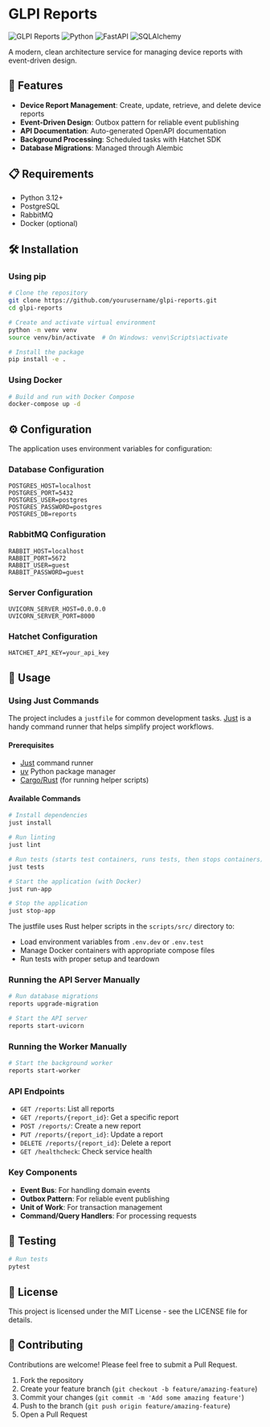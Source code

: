 # GLPI Reports

![GLPI Reports](https://img.shields.io/badge/GLPI-Reports-blue)
![Python](https://img.shields.io/badge/Python-3.12+-blue)
![FastAPI](https://img.shields.io/badge/FastAPI-0.115+-green)
![SQLAlchemy](https://img.shields.io/badge/SQLAlchemy-2.0+-orange)

A modern, clean architecture service for managing device reports with event-driven design.

## 🚀 Features

- **Device Report Management**: Create, update, retrieve, and delete device reports
- **Event-Driven Design**: Outbox pattern for reliable event publishing
- **API Documentation**: Auto-generated OpenAPI documentation
- **Background Processing**: Scheduled tasks with Hatchet SDK
- **Database Migrations**: Managed through Alembic

## 📋 Requirements

- Python 3.12+
- PostgreSQL
- RabbitMQ
- Docker (optional)

## 🛠️ Installation

### Using pip

```bash
# Clone the repository
git clone https://github.com/yourusername/glpi-reports.git
cd glpi-reports

# Create and activate virtual environment
python -m venv venv
source venv/bin/activate  # On Windows: venv\Scripts\activate

# Install the package
pip install -e .
```

### Using Docker

```bash
# Build and run with Docker Compose
docker-compose up -d
```

## ⚙️ Configuration

The application uses environment variables for configuration:

### Database Configuration
```
POSTGRES_HOST=localhost
POSTGRES_PORT=5432
POSTGRES_USER=postgres
POSTGRES_PASSWORD=postgres
POSTGRES_DB=reports
```

### RabbitMQ Configuration
```
RABBIT_HOST=localhost
RABBIT_PORT=5672
RABBIT_USER=guest
RABBIT_PASSWORD=guest
```

### Server Configuration
```
UVICORN_SERVER_HOST=0.0.0.0
UVICORN_SERVER_PORT=8000
```

### Hatchet Configuration
```
HATCHET_API_KEY=your_api_key
```

## 🚀 Usage

### Using Just Commands

The project includes a `justfile` for common development tasks. [Just](https://github.com/casey/just) is a handy command runner that helps simplify project workflows.

#### Prerequisites

- [Just](https://github.com/casey/just) command runner
- [uv](https://github.com/astral-sh/uv) Python package manager
- [Cargo/Rust](https://www.rust-lang.org/tools/install) (for running helper scripts)

#### Available Commands

```bash
# Install dependencies
just install

# Run linting
just lint

# Run tests (starts test containers, runs tests, then stops containers)
just tests

# Start the application (with Docker)
just run-app

# Stop the application
just stop-app
```

The justfile uses Rust helper scripts in the `scripts/src/` directory to:
- Load environment variables from `.env.dev` or `.env.test`
- Manage Docker containers with appropriate compose files
- Run tests with proper setup and teardown

### Running the API Server Manually

```bash
# Run database migrations
reports upgrade-migration

# Start the API server
reports start-uvicorn
```

### Running the Worker Manually

```bash
# Start the background worker
reports start-worker
```

### API Endpoints

- `GET /reports`: List all reports
- `GET /reports/{report_id}`: Get a specific report
- `POST /reports/`: Create a new report
- `PUT /reports/{report_id}`: Update a report
- `DELETE /reports/{report_id}`: Delete a report
- `GET /healthcheck`: Check service health

### Key Components

- **Event Bus**: For handling domain events
- **Outbox Pattern**: For reliable event publishing
- **Unit of Work**: For transaction management
- **Command/Query Handlers**: For processing requests

## 🧪 Testing

```bash
# Run tests
pytest
```

## 📝 License

This project is licensed under the MIT License - see the LICENSE file for details.

## 🤝 Contributing

Contributions are welcome! Please feel free to submit a Pull Request.

1. Fork the repository
2. Create your feature branch (`git checkout -b feature/amazing-feature`)
3. Commit your changes (`git commit -m 'Add some amazing feature'`)
4. Push to the branch (`git push origin feature/amazing-feature`)
5. Open a Pull Request
